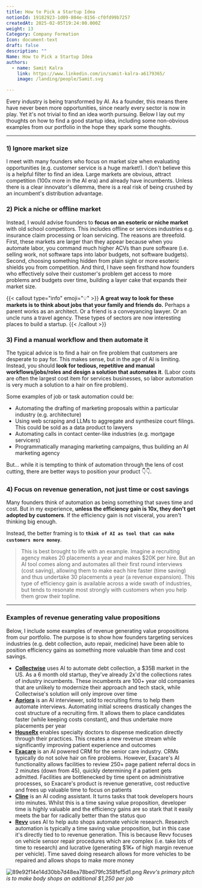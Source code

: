 ```yaml
---
title: How to Pick a Startup Idea
notionId: 19182923-1d09-804e-8156-cf0fd99b7257
createdAt: 2025-02-05T19:24:00.000Z
weight: 13
Category: Company Formation
Icon: document-text
draft: false
description: ""
Name: How to Pick a Startup Idea
authors:
  - name: Samit Kalra
    link: https://www.linkedin.com/in/samit-kalra-a6179365/
    image: /landing/people/Samit.svg

---
```



Every industry is being transformed by AI. As a founder, this means there have never been more opportunities, since nearly every sector is now in play. Yet it's not trivial to find an idea worth pursuing. Below I lay out my thoughts on how to find a good startup idea, including some non-obvious examples from our portfolio in the hope they spark some thoughts.


---


### 1) Ignore market size


I meet with many founders who focus on market size when evaluating opportunities (e.g. customer service is a huge market!). I don't believe this is a helpful filter to find an idea. Large markets are obvious, attract competition (100x more in the AI era) and already have incumbents. Unless there is a clear innovator's dilemma, there is a real risk of being crushed by an incumbent's distribution advantage.


### **2) Pick a niche or offline market**


Instead, I would advise founders to **focus on an esoteric or niche market** with old school competitors. This includes offline or services industries e.g. insurance claim processing or loan servicing. The reasons are threefold. First, these markets are larger than they appear because when you automate labor, you command much higher ACVs than pure software (i.e. selling work, not software taps into labor budgets, not software budgets). Second, choosing something hidden from plain sight or more esoteric shields you from competition. And third, I have seen firsthand how founders who effectively solve their customer's problem get access to more problems and budgets over time, building a layer cake that expands their market size.


{{< callout type="info" emoji="💡" >}}
**A great way to look for these markets is to think about jobs that your family and friends do.** Perhaps a parent works as an architect. Or a friend is a conveyancing lawyer. Or an uncle runs a travel agency. These types of sectors are now interesting places to build a startup.
{{< /callout >}}


### **3) Find a manual workflow and then automate it**


The typical advice is to find a hair on fire problem that customers are desperate to pay for. This makes sense, but in the age of AI is limiting. Instead, you should **look for tedious, repetitive and manual workflows/jobs/roles and design a solution that automates it**. (Labor costs are often the largest cost item for services businesses, so labor automation is very much a solution to a hair on fire problem). 


Some examples of job or task automation could be: 

- Automating the drafting of marketing proposals within a particular industry (e.g. architecture)
- Using web scraping and LLMs to aggregate and synthesize court filings. This could be sold as a data product to lawyers
- Automating calls in contact center-like industries (e.g. mortgage servicers)
- Programmatically managing marketing campaigns, thus building an AI marketing agency

But… while it is tempting to think of automation through the lens of cost cutting, there are better ways to position your product 👇👇.


### **4) Focus on revenue generation, not just time or cost savings**


Many founders think of automation as being something that saves time and cost. But in my experience, **unless the efficiency gain is 10x, they don't get adopted by customers**. If the efficiency gain is not visceral, you aren't thinking big enough.


Instead, the better framing is to **`think of AI as tool that can make customers more money`**.

> This is best brought to life with an example. Imagine a recruiting agency makes 20 placements a year and makes $20K per hire. But an AI tool comes along and automates all their first round interviews (cost saving), allowing them to make each hire faster (time saving) and thus undertake 30 placements a year (a revenue expansion). This type of efficiency gain is available across a wide swath of industries, but tends to resonate most strongly with customers when you help them grow their topline. 

---


### **Examples of revenue generating value propositions**


Below, I include some examples of revenue generating value propositions from our portfolio. The purpose is to show how founders targeting services industries (e.g. debt collection, auto repair, medicine) have been able to position efficiency gains as something more valuable than time and cost savings.

- [**Collectwise**](https://collectwise.com/) uses AI to automate debt collection, a $35B market in the US. As a 6 month old startup, they've already 2x'd the collections rates of industry incumbents. These incumbents are 100+ year old companies that are unlikely to modernize their approach and tech stack, while Collectwise's solution will only improve over time
- [**Apriora**](https://www.apriora.ai/) is an AI interviewer, sold to recruiting firms to help them automate interviews. Automating initial screens drastically changes the cost structure of a recruiting firm. It allows them to place candidates faster (while keeping costs constant), and thus undertake more placements per year
- [**HouseRx**](https://houserx.com/) enables specialty doctors to dispense medication directly through their practices. This creates a new revenue stream while significantly improving patient experience and outcomes
- [**Exacare**](https://www.exacare.com/) is an AI powered CRM for the senior care industry. CRMs typically do not solve hair on fire problems. However, Exacare's AI functionality allows facilities to review 250+ page patient referral docs in 2 minutes (down from 45), quickly determining if a patient gets admitted. Facilities are bottlenecked by time spent on administrative processes, so Exacare's product is revenue generative, cost reductive and frees up valuable time to focus on patients
- [**Cline**](https://cline.bot/) is an AI coding assistant. It turns tasks that took developers hours into minutes. Whilst this is a time saving value proposition, developer time is highly valuable and the efficiency gains are so stark that it easily meets the bar for radically better than the status quo
- [**Revv**](https://www.revvhq.com/) uses AI to help auto shops automate vehicle research. Research automation is typically a time saving value proposition, but in this case it's directly tied to to revenue generation. This is because Revv focuses on vehicle sensor repair procedures which are complex (i.e. take lots of time to research) and lucrative (generating $1K+ of high margin revenue per vehicle). Time saved doing research allows for more vehicles to be repaired and allows shops to make more money

![89e92f14e14d30bb7d48ea78bed79fc358fef5d1.png](/notion_assets/89e92f14e14d30bb7d48ea78bed79fc358fef5d1.png) *Revv's primary pitch is to make body shops an additional $1,250 per job*


